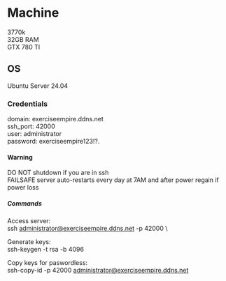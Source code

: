 # Machine
3770k \
32GB RAM \
GTX 780 TI 

## OS
Ubuntu Server 24.04

### Credentials
domain: exerciseempire.ddns.net \
ssh_port: 42000 \
user: administrator \
password: exerciseempire123!?. 

#### Warning
DO NOT shutdown if you are in ssh \
FAILSAFE server auto-restarts every day at 7AM and after power regain if power loss 

##### Commands
Access server: \
ssh administrator@exerciseempire.ddns.net -p 42000 \

Generate keys: \
ssh-keygen -t rsa -b 4096

Copy keys for paswordless: \
ssh-copy-id -p 42000 administrator@exerciseempire.ddns.net
